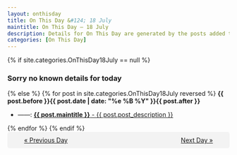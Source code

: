 ```yaml
---
layout: onthisday
title: On This Day &#124; 18 July
maintitle: On This Day — 18 July
description: Details for On This Day are generated by the posts added to the website so the content is subject to changes/updates over time.
categories: [On This Day]
---
```


{% if site.categories.OnThisDay18July == null %}
<h3>Sorry no known details for today</h3>
{% else %}
{% for post in site.categories.OnThisDay18July reversed %}
<strong>{{ post.before }}{{ post.date | date: "%e %B %Y" }}{{ post.after }}</strong>
<ul>
<li> ——: <a class="{{ post.class }}" href="{{ post.url }}"><strong>{{ post.maintitle }}</strong> - {{ post.post_description }}</a></li>
</ul>
{% endfor %}
{% endif %}
<br />
<div style="background-color: #f3f3f3; padding: 10px; border-radius: 5px; text-align: center; display: flex; justify-content: space-evenly;">
<a href="/onthisday/07/07-17">« Previous Day</a>
<span style="visibility:hidden;">[ Visit Leap Year February 29 ]</span>
<a href="/onthisday/07/07-19">Next Day »</a>
</div>
